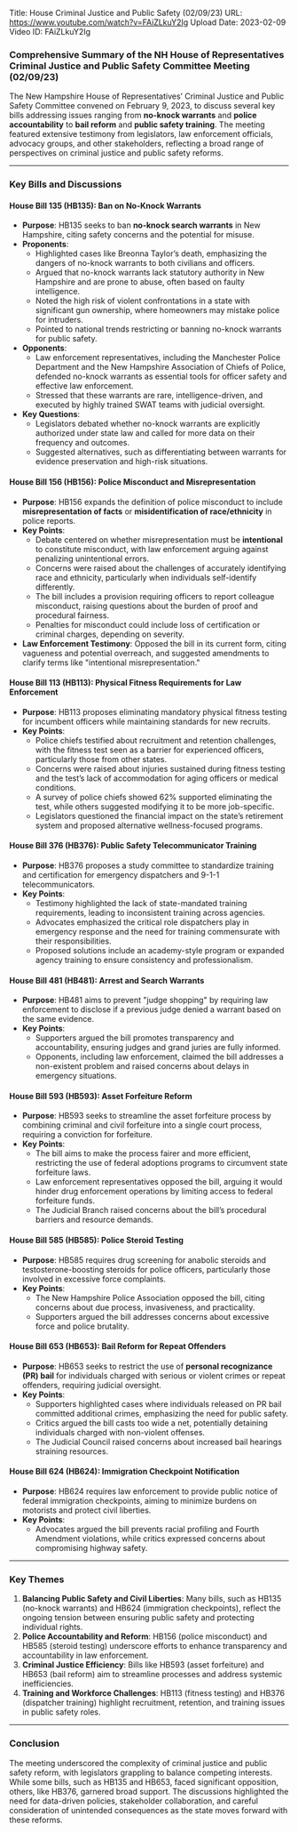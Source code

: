 Title: House Criminal Justice and Public Safety (02/09/23)
URL: https://www.youtube.com/watch?v=FAiZLkuY2Ig
Upload Date: 2023-02-09
Video ID: FAiZLkuY2Ig

### Comprehensive Summary of the NH House of Representatives Criminal Justice and Public Safety Committee Meeting (02/09/23)

The New Hampshire House of Representatives’ Criminal Justice and Public Safety Committee convened on February 9, 2023, to discuss several key bills addressing issues ranging from **no-knock warrants** and **police accountability** to **bail reform** and **public safety training**. The meeting featured extensive testimony from legislators, law enforcement officials, advocacy groups, and other stakeholders, reflecting a broad range of perspectives on criminal justice and public safety reforms.

---

### **Key Bills and Discussions**

#### **House Bill 135 (HB135): Ban on No-Knock Warrants**
- **Purpose**: HB135 seeks to ban **no-knock search warrants** in New Hampshire, citing safety concerns and the potential for misuse.
- **Proponents**:
  - Highlighted cases like Breonna Taylor’s death, emphasizing the dangers of no-knock warrants to both civilians and officers.
  - Argued that no-knock warrants lack statutory authority in New Hampshire and are prone to abuse, often based on faulty intelligence.
  - Noted the high risk of violent confrontations in a state with significant gun ownership, where homeowners may mistake police for intruders.
  - Pointed to national trends restricting or banning no-knock warrants for public safety.
- **Opponents**:
  - Law enforcement representatives, including the Manchester Police Department and the New Hampshire Association of Chiefs of Police, defended no-knock warrants as essential tools for officer safety and effective law enforcement.
  - Stressed that these warrants are rare, intelligence-driven, and executed by highly trained SWAT teams with judicial oversight.
- **Key Questions**:
  - Legislators debated whether no-knock warrants are explicitly authorized under state law and called for more data on their frequency and outcomes.
  - Suggested alternatives, such as differentiating between warrants for evidence preservation and high-risk situations.

#### **House Bill 156 (HB156): Police Misconduct and Misrepresentation**
- **Purpose**: HB156 expands the definition of police misconduct to include **misrepresentation of facts** or **misidentification of race/ethnicity** in police reports.
- **Key Points**:
  - Debate centered on whether misrepresentation must be **intentional** to constitute misconduct, with law enforcement arguing against penalizing unintentional errors.
  - Concerns were raised about the challenges of accurately identifying race and ethnicity, particularly when individuals self-identify differently.
  - The bill includes a provision requiring officers to report colleague misconduct, raising questions about the burden of proof and procedural fairness.
  - Penalties for misconduct could include loss of certification or criminal charges, depending on severity.
- **Law Enforcement Testimony**: Opposed the bill in its current form, citing vagueness and potential overreach, and suggested amendments to clarify terms like "intentional misrepresentation."

#### **House Bill 113 (HB113): Physical Fitness Requirements for Law Enforcement**
- **Purpose**: HB113 proposes eliminating mandatory physical fitness testing for incumbent officers while maintaining standards for new recruits.
- **Key Points**:
  - Police chiefs testified about recruitment and retention challenges, with the fitness test seen as a barrier for experienced officers, particularly those from other states.
  - Concerns were raised about injuries sustained during fitness testing and the test’s lack of accommodation for aging officers or medical conditions.
  - A survey of police chiefs showed 62% supported eliminating the test, while others suggested modifying it to be more job-specific.
  - Legislators questioned the financial impact on the state’s retirement system and proposed alternative wellness-focused programs.

#### **House Bill 376 (HB376): Public Safety Telecommunicator Training**
- **Purpose**: HB376 proposes a study committee to standardize training and certification for emergency dispatchers and 9-1-1 telecommunicators.
- **Key Points**:
  - Testimony highlighted the lack of state-mandated training requirements, leading to inconsistent training across agencies.
  - Advocates emphasized the critical role dispatchers play in emergency response and the need for training commensurate with their responsibilities.
  - Proposed solutions include an academy-style program or expanded agency training to ensure consistency and professionalism.

#### **House Bill 481 (HB481): Arrest and Search Warrants**
- **Purpose**: HB481 aims to prevent "judge shopping" by requiring law enforcement to disclose if a previous judge denied a warrant based on the same evidence.
- **Key Points**:
  - Supporters argued the bill promotes transparency and accountability, ensuring judges and grand juries are fully informed.
  - Opponents, including law enforcement, claimed the bill addresses a non-existent problem and raised concerns about delays in emergency situations.

#### **House Bill 593 (HB593): Asset Forfeiture Reform**
- **Purpose**: HB593 seeks to streamline the asset forfeiture process by combining criminal and civil forfeiture into a single court process, requiring a conviction for forfeiture.
- **Key Points**:
  - The bill aims to make the process fairer and more efficient, restricting the use of federal adoptions programs to circumvent state forfeiture laws.
  - Law enforcement representatives opposed the bill, arguing it would hinder drug enforcement operations by limiting access to federal forfeiture funds.
  - The Judicial Branch raised concerns about the bill’s procedural barriers and resource demands.

#### **House Bill 585 (HB585): Police Steroid Testing**
- **Purpose**: HB585 requires drug screening for anabolic steroids and testosterone-boosting steroids for police officers, particularly those involved in excessive force complaints.
- **Key Points**:
  - The New Hampshire Police Association opposed the bill, citing concerns about due process, invasiveness, and practicality.
  - Supporters argued the bill addresses concerns about excessive force and police brutality.

#### **House Bill 653 (HB653): Bail Reform for Repeat Offenders**
- **Purpose**: HB653 seeks to restrict the use of **personal recognizance (PR) bail** for individuals charged with serious or violent crimes or repeat offenders, requiring judicial oversight.
- **Key Points**:
  - Supporters highlighted cases where individuals released on PR bail committed additional crimes, emphasizing the need for public safety.
  - Critics argued the bill casts too wide a net, potentially detaining individuals charged with non-violent offenses.
  - The Judicial Council raised concerns about increased bail hearings straining resources.

#### **House Bill 624 (HB624): Immigration Checkpoint Notification**
- **Purpose**: HB624 requires law enforcement to provide public notice of federal immigration checkpoints, aiming to minimize burdens on motorists and protect civil liberties.
- **Key Points**:
  - Advocates argued the bill prevents racial profiling and Fourth Amendment violations, while critics expressed concerns about compromising highway safety.

---

### **Key Themes**
1. **Balancing Public Safety and Civil Liberties**: Many bills, such as HB135 (no-knock warrants) and HB624 (immigration checkpoints), reflect the ongoing tension between ensuring public safety and protecting individual rights.
2. **Police Accountability and Reform**: HB156 (police misconduct) and HB585 (steroid testing) underscore efforts to enhance transparency and accountability in law enforcement.
3. **Criminal Justice Efficiency**: Bills like HB593 (asset forfeiture) and HB653 (bail reform) aim to streamline processes and address systemic inefficiencies.
4. **Training and Workforce Challenges**: HB113 (fitness testing) and HB376 (dispatcher training) highlight recruitment, retention, and training issues in public safety roles.

---

### **Conclusion**
The meeting underscored the complexity of criminal justice and public safety reform, with legislators grappling to balance competing interests. While some bills, such as HB135 and HB653, faced significant opposition, others, like HB376, garnered broad support. The discussions highlighted the need for data-driven policies, stakeholder collaboration, and careful consideration of unintended consequences as the state moves forward with these reforms.